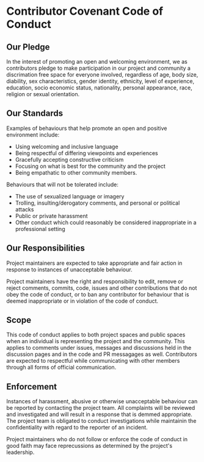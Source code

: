 # Contributor Covenant Code of Conduct

## Our Pledge

In the interest of promoting an open and welcoming environment, we as contributors pledge to 
make participation in our project and community a discrimation free space for everyone involved, regardless
of age, body size, diability, sex characteristics, gender identity, ethnicity, level of experience, 
education, socio economic status, nationality, personal appearance, race, religion or sexual orientation.

## Our Standards

Examples of behaviours that help promote an open and positive environment include:

* Using welcoming and inclusive language
* Being respectful of differing viewpoints and experiences
* Gracefully accepting constructive criticism
* Focusing on what is best for the community and the project
* Being empathatic to other community members.

Behaviours that will not be tolerated include:

* The use of sexualized language or imagery
* Trolling, insulting/derogatory comments, and personal or political attacks
* Public or private harassment
* Other conduct which could reasonably be considered inappropriate in a
 professional setting

## Our Responsibilities

Project maintainers are expected to take appropriate and fair action in response to
instances of unacceptable behaviour.

Project maintainers have the right and responsibility to edit, remove or reject comments, commits, code, issues
and other contributions that do not obey the code of conduct, or to ban any contributor for behaviour that is deemed
inappropriate or in violation of the code of conduct.

## Scope

This code of conduct applies to both project spaces and public spaces when an individual is
representing the project and the community. This applies to comments under issues, messages
and discussions held in the discussion pages and in the code and PR messagages as well. Contributors 
are expected to respectful while communicating with other members through all forms of official communication.


## Enforcement

Instances of harassment, abusive or otherwise unacceptable behaviour can be reported
by contacting the project team. All complaints will be reviewed and investigated
and will result in a response that is demmed appropriate. The project team is obligated to
conduct investigations while maintainin the confidentiality with regard to the reporter of an incident.

Project maintainers who do not follow or enforce the code of conduct in good faith may face reprecussions
as determined by the project's leadership. 



